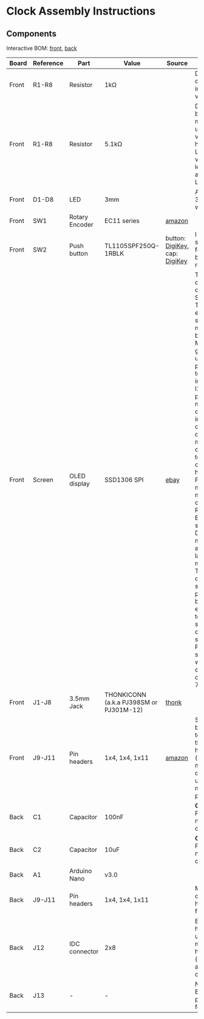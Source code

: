 # Clock Assembly Instructions

## Components

Interactive BOM: [front](https://raw.githubusercontent.com/QuinnFreedman/fm-artifacts/main/Clock/clock_front_pcb_interactive_bom.html), [back](https://raw.githubusercontent.com/QuinnFreedman/fm-artifacts/main/Clock/clock_back_pcb_interactive_bom.html)


| Board | Reference | Part             | Value                                   | Source  | Comment |
| ----- | --------- | ---------------- | --------------------------------------- | ------- | ------- |
| Front | R1-R8     | Resistor         | 1kΩ                                     |         | Determines output impedance. Any value is fine. |
| Front | R1-R8     | Resistor         | 5.1kΩ                                   |         | Determines LED brightness. You may want to use a different value if you have different LEDs. A lower value means less resistance and brighter LEDs |
| Front | D1-D8     | LED              | 3mm                                     |         | Any standard 3mm LED will work here. |
| Front | SW1       | Rotary Encoder   | EC11 series                             | [amazon](https://www.amazon.com/dp/B07D3DF8TK) | |
| Front | SW2       | Push button      | TL1105SPF250Q-1RBLK                     | button: [DigiKey](https://www.digikey.com/en/products/detail/e-switch/TL1105SPF250Q/271559), cap: [DigiKey](https://www.digikey.com/en/products/detail/e-switch/1RBLK/271579) | I might want to switch this out for a larger button in a later revision. |
| Front | Screen    | OLED display     | SSD1306 SPI                             | [ebay](https://www.ebay.com/itm/373647815247) | The underlying display controller is the SSD1306. There are many ebay/amazon sellers that make modules based on it. Make sure to get one that uses the SPI protocol (6 or 7 total pins) instead of the I2C protocol (4 pins). The pins may be labelled differently or be in a different order on different modules. Just connect them to the corresponding holes on the PCB. The module also may or may not contain a 7th RESET pin. Either way should be fine. Different modules may also vary in the layout of their mounting holes. The faceplate is designed for a square bolt pattern of 0.9in, but it could be easily modified to fit a different screen. You can connect the screen to the PCB by soldering each wire individually or by soldering on some kind of 7-pin plug. |
| Front | J1-J8     | 3.5mm Jack       | THONKICONN (a.k.a PJ398SM or PJ301M-12) | [thonk](https://www.thonk.co.uk/shop/thonkiconn/) | |
| Front | J9-J11    | Pin headers      | 1x4, 1x4, 1x11                          | [amazon](https://www.amazon.com/gp/product/B074HVBTZ4) | Solder the two boards directly together using the male headers or (recommended) make them detachable using a male/female pair. |
| Back  | C1        | Capacitor        | 100nF                                   |         | **Optional.** Power supply noise filtering capacitor |
| Back  | C2        | Capacitor        | 10uF                                    |         | **Optional.** Power supply noise filtering capacitor |
| Back  | A1        | Arduino Nano     | v3.0                                    |         | |
| Back  | J9-J11    | Pin headers      | 1x4, 1x4, 1x11                          |         | Match corresponding headers on front PCB |
| Back  | J12       | IDC connector    | 2x8                                     |         | Eurorack power header. Can use two rows of male pin headers or (recommended) a shrouded connector. |
| Back  | J13       | -                | -                                       |         | Not used. Expansion points for future features |

